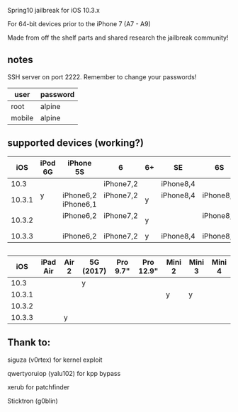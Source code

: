 Spring10 jailbreak for iOS 10.3.x

For 64-bit devices prior to the iPhone 7 (A7 - A9)

Made from off the shelf parts and shared research the jailbreak community!






## notes

SSH server on port 2222. Remember to change your passwords!

| user   | password |
| ---    | ---      |
| root   | alpine   |
| mobile | alpine   |


## supported devices (working?) 

| iOS     | iPod 6G | iPhone 5S         | 6           | 6+  | SE          | 6S          | 6S+ | build number |
| ---     | ---     | ---               | ----------- | --- | ---         | ---         | --- | ------------ |
| 10.3    |         |                   | iPhone7,2   |     | iPhone8,4   |             |     | 14E277       |
| 10.3.1  | y       | iPhone6,2 iPhone6,1| iPhone7,2   | y   | iPhone8,4   | iPhone8,1   | y   | 14E304       |
| 10.3.2  |         | iPhone6,2         | iPhone7,2   | y   |             | iPhone8,1   | y   | 14F89        |
| 10.3.3  |         | iPhone6,2         | iPhone7,2   | y   | iPhone8,4   | iPhone8,1   | y   | 14G60        |

##  

| iOS     | iPad Air | Air 2 | 5G (2017) | Pro 9.7" | Pro 12.9" | Mini 2 | Mini 3 | Mini 4 |
| ---     | ---      | ---   | ---       | ---      | ---       | ---    | ---    | ---    |
| 10.3    |          |       | y         |          |           |        |        |        |
| 10.3.1  |          |       |           |          |           | y      | y      |        |
| 10.3.2  |          |       |           |          |           |        |        |        |
| 10.3.3  |          | y     |           |          |           |        |        |        |

## Thank to:

siguza (v0rtex) for kernel exploit

qwertyoruiop (yalu102) for kpp bypass 

xerub for patchfinder

Sticktron (g0blin)

##

&nbsp;


&nbsp;



<p align="center"> </p>
